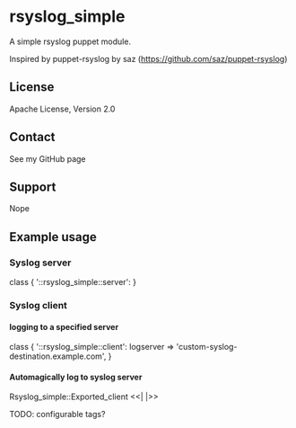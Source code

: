 # rsyslog_simple
A simple rsyslog puppet module.

Inspired by puppet-rsyslog by saz (https://github.com/saz/puppet-rsyslog)

## License
Apache License, Version 2.0

## Contact
See my GitHub page

## Support
Nope

## Example usage
### Syslog server
  class { '::rsyslog_simple::server': }

### Syslog client
#### logging to a specified server
  class { '::rsyslog_simple::client':
    logserver => 'custom-syslog-destination.example.com',
  }

#### Automagically log to syslog server
  Rsyslog_simple::Exported_client <<| |>>

  TODO: configurable tags?
